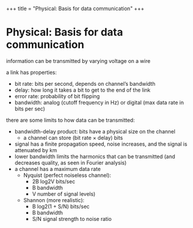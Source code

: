 +++
title = "Physical: Basis for data communication"
+++

# Physical: Basis for data communication
information can be transmitted by varying voltage on a wire

a link has properties:

- bit rate: bits per second, depends on channel’s bandwidth
- delay: how long it takes a bit to get to the end of the link
- error rate: probability of bit flipping
- bandwidth: analog (cutoff frequency in Hz) or digital (max data rate in bits per sec)

there are some limits to how data can be transmitted:

- bandwidth-delay product: bits have a physical size on the channel
    - a channel can store (bit rate × delay) bits
- signal has a finite propagation speed, noise increases, and the signal is attenuated by km
- lower bandwidth limits the harmonics that can be transmitted (and decreases quality, as seen in Fourier analysis)
- a channel has a maximum data rate
    - Nyquist (perfect noiseless channel):
        - 2B log2V bits/sec
        - B bandwidth
        - V number of signal levels)
    - Shannon (more realistic):
        - B log2(1 + S/N) bits/sec
        - B bandwidth
        - S/N signal strength to noise ratio
